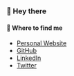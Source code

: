 ### 👋 Hey there

#### 🧐 Where to find me

- [Personal Website](https://ethancatzel.com)
- [GitHub](https://github.com/ethancatzel)
- [LinkedIn](https://www.linkedin.com/in/ethancatzel/)
- [Twitter](https://twitter.com/ethancatzel)



<!--
**ethancatzel/ethancatzel** is a ✨ _special_ ✨ repository because its `README.md` (this file) appears on your GitHub profile.

Here are some ideas to get you started:

- 🔭 I’m currently working on ...
- 🌱 I’m currently learning ...
- 👯 I’m looking to collaborate on ...
- 🤔 I’m looking for help with ...
- 💬 Ask me about ...
- 📫 How to reach me: ...
- 😄 Pronouns: ...
- ⚡ Fun fact: ...
-->
